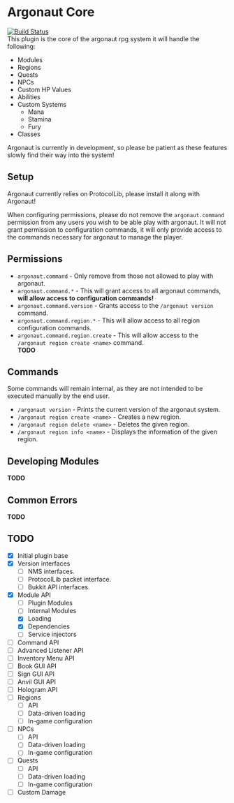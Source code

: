 Argonaut Core
=============
[![Build Status](https://travis-ci.org/project-argonaut/argonaut-core.svg?branch=master)](https://travis-ci.org/project-argonaut/argonaut-core)  
This plugin is the core of the argonaut rpg system it will handle the following:
- Modules
- Regions
- Quests
- NPCs
- Custom HP Values
- Abilities
- Custom Systems
    - Mana
    - Stamina
    - Fury
- Classes

Argonaut is currently in development, so please be patient as these features slowly find their way into the system!

Setup
-----
Argonaut currently relies on ProtocolLib, please install it along with Argonaut!  
  
When configuring permissions, please do not remove the `argonaut.command` permission from any users
you wish to be able play with argonaut. It will not grant permission to configuration commands, it
will only provide access to the commands necessary for argonaut to manage the player.

Permissions
-----------
- `argonaut.command` - Only remove from those not allowed to play with argonaut.
- `argonaut.command.*` - This will grant access to all argonaut commands, **will allow access to configuration commands!**
- `argonaut.command.version` - Grants access to the `/argonaut version` command.
- `argonaut.command.region.*` - This will allow access to all region configuration commands.
- `argonaut.command.region.create` - This will allow access to the `/argonaut region create <name>` command.  
**TODO**

Commands
--------
Some commands will remain internal, as they are not intended to be executed manually by the end user.
- `/argonaut version` - Prints the current version of the argonaut system.
- `/argonaut region create <name>` - Creates a new region.
- `/argonaut region delete <name>` - Deletes the given region.
- `/argonaut region info <name>` - Displays the information of the given region.

Developing Modules
------------------
**TODO**

Common Errors
-------------
**TODO**

TODO
----
- [x] Initial plugin base
- [x] Version interfaces
    - [ ] NMS interfaces.
    - [ ] ProtocolLib packet interface.
    - [ ] Bukkit API interfaces.
- [x] Module API
    - [ ] Plugin Modules
    - [ ] Internal Modules
    - [x] Loading
    - [x] Dependencies
    - [ ] Service injectors
- [ ] Command API
- [ ] Advanced Listener API
- [ ] Inventory Menu API
- [ ] Book GUI API
- [ ] Sign GUI API
- [ ] Anvil GUI API
- [ ] Hologram API
- [ ] Regions
    - [ ] API
    - [ ] Data-driven loading
    - [ ] In-game configuration
- [ ] NPCs
    - [ ] API
    - [ ] Data-driven loading
    - [ ] In-game configuration
- [ ] Quests
    - [ ] API
    - [ ] Data-driven loading
    - [ ] In-game configuration
- [ ] Custom Damage

